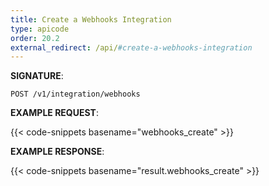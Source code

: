 ```yaml
---
title: Create a Webhooks Integration
type: apicode
order: 20.2
external_redirect: /api/#create-a-webhooks-integration
---
```



**SIGNATURE**:


`POST /v1/integration/webhooks`


**EXAMPLE REQUEST**:

{{< code-snippets basename="webhooks_create" >}}


**EXAMPLE RESPONSE**:

{{< code-snippets basename="result.webhooks_create" >}}
